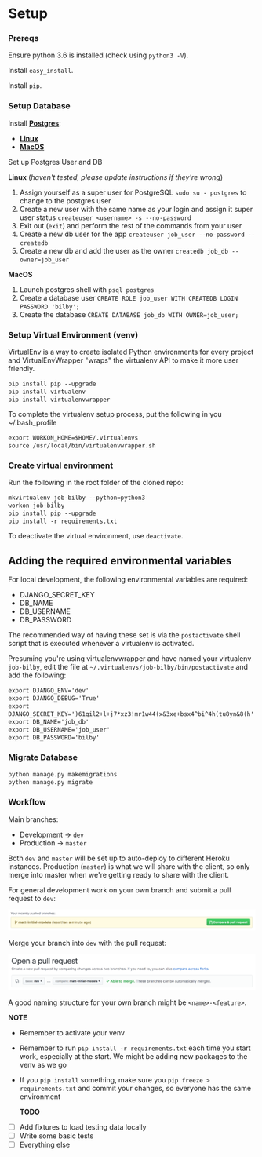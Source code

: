 # Setup

### Prereqs

Ensure python 3.6 is installed (check using `python3 -V`).

Install `easy_install`.

Install `pip`.

### Setup Database

Install [**Postgres**](https://www.postgresql.org/):

* [**Linux**](http://postgresguide.com/setup/install.html)
* [**MacOS**](https://www.moncefbelyamani.com/how-to-install-postgresql-on-a-mac-with-homebrew-and-lunchy/)

Set up Postgres User and DB

**Linux** (*haven't tested, please update instructions if they're wrong*)

1. Assign yourself as a super user for PostgreSQL
   `sudo su - postgres` to change to the postgres user
2. Create a new user with the same name as your login and assign it super user
   status `createuser <username> -s --no-password`
3. Exit out (`exit`) and perform the rest of the commands from your user
4. Create a new db user for the app
   `createuser job_user --no-password --createdb`
5. Create a new db and add the user as the owner
   `createdb job_db --owner=job_user`

**MacOS**

1. Launch postgres shell with `psql postgres`
2. Create a database user
   `CREATE ROLE job_user WITH CREATEDB LOGIN PASSWORD 'bilby';`
3. Create the database
   `CREATE DATABASE job_db WITH OWNER=job_user;`

### Setup Virtual Environment (venv)

VirtualEnv is a way to create isolated Python environments for every project and VirtualEnvWrapper "wraps" the virtualenv API to make it more user friendly.

```
pip install pip --upgrade
pip install virtualenv
pip install virtualenvwrapper
```

To complete the virtualenv setup process, put the following in you ~/.bash_profile

```
export WORKON_HOME=$HOME/.virtualenvs
source /usr/local/bin/virtualenvwrapper.sh
```

### Create virtual environment

Run the following in the root folder of the cloned repo:

```
mkvirtualenv job-bilby --python=python3
workon job-bilby
pip install pip --upgrade
pip install -r requirements.txt
```

To deactivate the virtual environment, use `deactivate`.

## Adding the required environmental variables

For local development, the following environmental variables are required:
 - DJANGO_SECRET_KEY
 - DB_NAME
 - DB_USERNAME
 - DB_PASSWORD

The recommended way of having these set is via the `postactivate` shell script that is executed whenever a virtualenv is activated.

Presuming you're using virtualenvwrapper and have named your virtualenv `job-bilby`, edit the file at `~/.virtualenvs/job-bilby/bin/postactivate` and add the following:  

    export DJANGO_ENV='dev'
    export DJANGO_DEBUG='True'
    export DJANGO_SECRET_KEY=')61qil2+l+j7*xz3!mr1w44(x&3xe+bsx4^bi^4h(tu8yn&8(h'
    export DB_NAME='job_db'
    export DB_USERNAME='job_user'
    export DB_PASSWORD='bilby'

### Migrate Database

```
python manage.py makemigrations
python manage.py migrate
```

### Workflow

Main branches:

* Development &rarr; `dev`
* Production &rarr; `master`

Both `dev` and `master` will be set up to auto-deploy to different Heroku
instances. Production (`master`) is what we will share with the client, so only
merge into master when we're getting ready to share with the client.

For general development work on your own branch and submit a pull request to
`dev`:

![Submitting a pull request](docs/images/pull_request.png)

Merge your branch into `dev` with the pull request:

![Merging to dev](docs/images/dev_branch.png)

A good naming structure for your own branch might be `<name>-<feature>`.

**NOTE**

* Remember to activate your venv
* Remember to run `pip install -r requirements.txt` each time you start work,
  especially at the start. We might be adding new packages to the venv as we go
* If you `pip install` something, make sure you `pip freeze > requirements.txt`
  and commit your changes, so everyone has the same environment

  **TODO**

- [ ] Add fixtures to load testing data locally
- [ ] Write some basic tests
- [ ] Everything else
